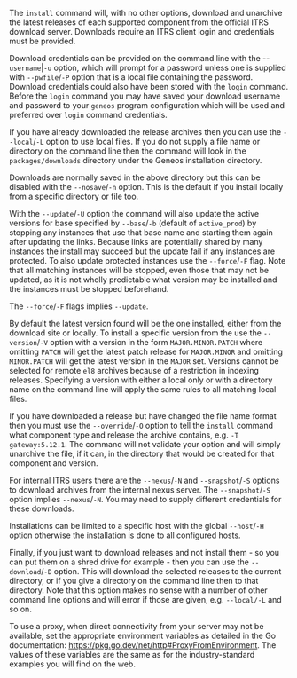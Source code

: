 The `install` command will, with no other options, download and unarchive the latest releases of each supported component from the official ITRS download server. Downloads require an ITRS client login and credentials must be provided.

Download credentials can be provided on the command line with the --`username`|`-u` option, which will prompt for a password unless one is supplied with `--pwfile`/`-P` option that is a local file containing the password. Download credentials could also have been stored with the `login` command. Before the `login` command you may have saved your download username and password to your `geneos` program configuration which will be used and preferred over `login` command credentials.

If you have already downloaded the release archives then you can use the `--local`/`-L` option to use local files. If you do not supply a file name or directory on the command line then the command will look in the `packages/downloads` directory under the Geneos installation directory.

Downloads are normally saved in the above directory but this can be disabled with the `--nosave`/`-n` option. This is the default if you install locally from a specific directory or file too.

With the `--update`/`-U` option the command will also update the active versions for base specified by `--base`/`-b` (default of `active_prod`) by stopping any instances that use that base name and starting them again after updating the links. Because links are potentially shared by many instances the install may succeed but the update fail if any instances are protected. To also update protected instances use the `--force`/`-F` flag. Note that all matching instances will be stopped, even those that may not be updated, as it is not wholly predictable what version may be installed and the instances must be stopped beforehand.

The `--force`/`-F` flags implies `--update`.

By default the latest version found will be the one installed, either from the download site or locally. To install a specific version from the use the `--version`/`-V` option with a version in the form `MAJOR.MINOR.PATCH` where omitting `PATCH` will get the latest patch release for `MAJOR.MINOR` and omitting `MINOR.PATCH` will get the latest version in the `MAJOR` set. Versions cannot be selected for remote `el8` archives because of a restriction in indexing releases. Specifying a version with either a local only or with a directory name on the command line will apply the same rules to all matching local files.

If you have downloaded a release but have changed the file name format then you must use the `--override`/`-O` option to tell the `install` command what component type and release the archive contains, e.g. `-T gateway:5.12.1`. The command will not validate your option and will simply unarchive the file, if it can, in the directory that would be created for that component and version.

For internal ITRS users there are the `--nexus`/`-N` and `--snapshot`/`-S` options to download archives from the internal nexus server. The `--snapshot`/`-S` option implies `--nexus`/`-N`. You may need to supply different credentials for these downloads.

Installations can be limited to a specific host with the global `--host`/`-H` option otherwise the installation is done to all configured hosts.

Finally, if you just want to download releases and not install them - so you can put them on a shred drive for example - then you can use the `--download`/`-D` option. This will download the selected releases to the current directory, or if you give a directory on the command line then to that directory. Note that this option makes no sense with a number of other command line options and will error if those are given, e.g. `--local/-L` and so on.

To use a proxy, when direct connectivity from your server may not be available, set the appropriate environment variables as detailed in the Go documentation: <https://pkg.go.dev/net/http#ProxyFromEnvironment>. The values of these variables are the same as for the industry-standard examples you will find on the web.
